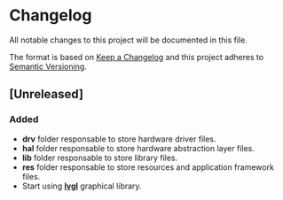 # Changelog
All notable changes to this project will be documented in this file.

The format is based on [Keep a Changelog](https://keepachangelog.com/en/1.0.0/)
and this project adheres to [Semantic Versioning](https://semver.org/spec/v2.0.0.html).

## [Unreleased]

### Added 

* **drv** folder responsable to store hardware driver files.
* **hal** folder responsable to store hardware abstraction layer files. 
* **lib** folder responsable to store library files.
* **res** folder responsable to store resources and application framework files.
* Start using [**lvgl**](https://github.com/littlevgl/lvgl) graphical library. 